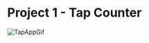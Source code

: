 <h1>Project 1 - Tap Counter</h1>


![TapAppGif](https://user-images.githubusercontent.com/30910230/54212219-a8213100-44f3-11e9-8126-91e94e140393.gif)
